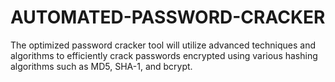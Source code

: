 # AUTOMATED-PASSWORD-CRACKER
The optimized password cracker tool will utilize advanced techniques and algorithms to efficiently crack passwords encrypted using  various hashing algorithms such as MD5, SHA-1, and bcrypt. 
